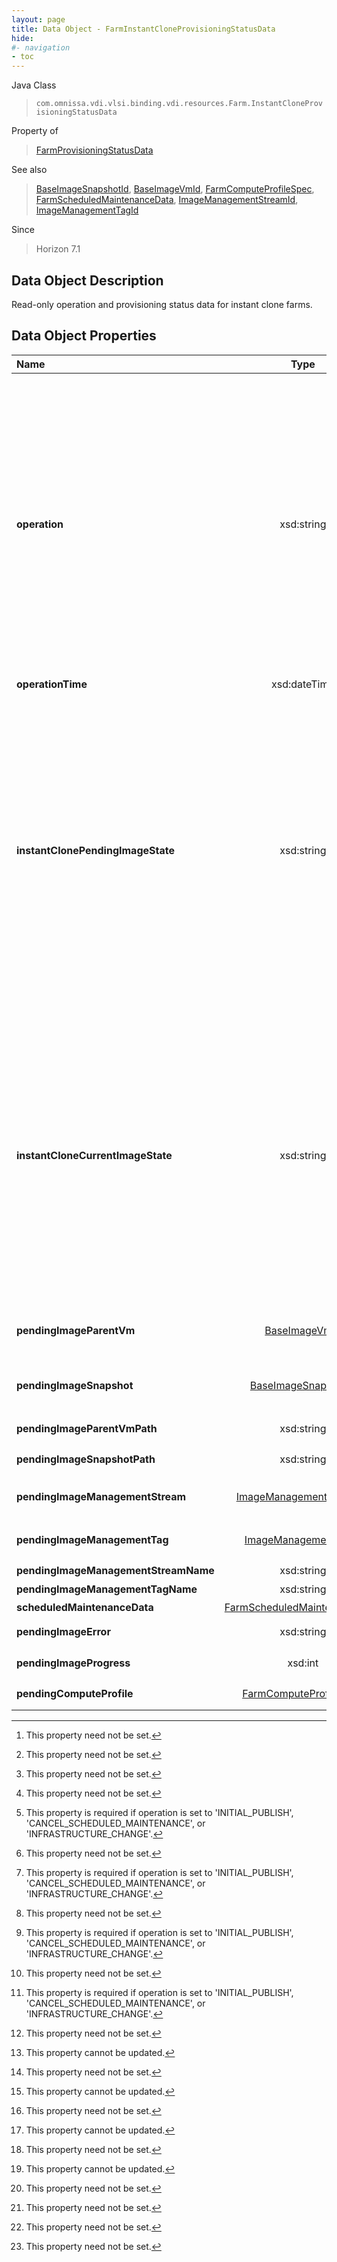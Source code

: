 ```yaml
---
layout: page
title: Data Object - FarmInstantCloneProvisioningStatusData
hide:
#- navigation
- toc
---
```






Java Class
> `com.omnissa.vdi.vlsi.binding.vdi.resources.Farm.InstantCloneProvisioningStatusData`

Property of
> [FarmProvisioningStatusData](vdi.resources.Farm.ProvisioningStatusData.md#field_detail)

See also
> [BaseImageSnapshotId](vdi.entity.BaseImageSnapshotId.md), [BaseImageVmId](vdi.entity.BaseImageVmId.md), [FarmComputeProfileSpec](vdi.resources.Farm.ComputeProfileSpec.md), [FarmScheduledMaintenanceData](vdi.resources.Farm.ScheduledMaintenanceData.md), [ImageManagementStreamId](vdi.entity.ImageManagementStreamId.md), [ImageManagementTagId](vdi.entity.ImageManagementTagId.md)

Since
> Horizon 7.1


## Data Object Description

Read-only operation and provisioning status data for instant clone farms.

## Data Object Properties

 Name | Type | Description
:---|:---:|:---
**operation**|  xsd:string|  The operation that this instant clone farm is undergoing. <br>* This property will be one of:<br><table><tr><th>Value</th><th>Description</th></tr><tr><td>"NONE"</td><td>There is no current operation on the farm.</td></tr><tr><td>"INITIAL_PUBLISH"</td><td>The farm has just been created and is undergoing initial publishing.</td></tr><tr><td>"RECURRING_SCHEDULED_MAINTENANCE"</td><td>A recurring maintenance operation is scheduled on the farm.</td></tr><tr><td>"CANCEL_SCHEDULED_MAINTENANCE"</td><td>The recurring maintenance operation on the farm is being cancelled.</td></tr><tr><td>"INFRASTRUCTURE_CHANGE"</td><td>A cluster or datastore change operation was requested for the farm.</td></tr><tr><td>"FINAL_UNPUBLISH"</td><td>A farm has been deleted and is undergoing final unpublishing.</td></tr></table>
**operationTime**|  xsd:dateTime|  Time of the operation that instant clone farm is undergoing  **_Since_** Horizon 7.7 [^1]
**instantClonePendingImageState**|  xsd:string|  This represents the state of the pending image. This will be null when there is no pending image for the farm. [^1] <br>* This property will be one of:<br><table><tr><th>Value</th><th>Description</th></tr><tr><td>"PENDING_PUBLISH"</td><td>This is the initial transient state of the pending image before instant clone farm creation operation has started.</td></tr><tr><td>"PUBLISHING"</td><td>This is the transient state of the pending image when creation of instant clone farm operation is going on.</td></tr><tr><td>"READY"</td><td>This is the state of the pending image after successful publish of the pending image and before that image has been upgraded to the current image. This is normally seen after successful publish for a push image which has been scheduled to trigger at a later time.</td></tr><tr><td>"READY_HELD"</td><td>This is the state of the pending image after performing a selective resync operation in which the image might be applied to some of the machines in the farm.</td></tr><tr><td>"FAILED"</td><td>This is the state of the pending image if creation of instant clone farm operation has failed or timed out.</td></tr></table>
**instantCloneCurrentImageState**|  xsd:string|  This represents the state of the current image. [^1] <br>* This property will be one of:<br><table><tr><th>Value</th><th>Description</th></tr><tr><td>"READY"</td><td>This is the state of the current image after successful completion of farm creation operation. At this stage the current image is ready to be used to create the instant clones. Please note that this state is also reached from {@link InstantCloneCurrentImageStates#UNPUBLISHING} state on successful completion of editing of cluster or editing of datastore(s) operations.</td></tr><tr><td>"FAILED"</td><td>This is the state of the current image if instant clone farm delete operation has failed or timed out.</td></tr><tr><td>"PENDING_UNPUBLISH"</td><td>This is the state of the current image before instant clone farm delete or cluster edit or datastore(s) edit operation(s) begins.</td></tr><tr><td>"UNPUBLISHING"</td><td>This is the transient state of the current image when instant clone farm delete or cluster edit or datastore(s) edit operation(s) is going on.</td></tr></table>
**pendingImageParentVm**| [BaseImageVmId](vdi.entity.BaseImageVmId.md)|  Pending base image VM for Instant clone farms. This is used to return the information about the parent VM of the pending Image. To update base image VM of instant clone farms use Farm#scheduleRecurringMaintenance method. [^1] [^114]
**pendingImageSnapshot**| [BaseImageSnapshotId](vdi.entity.BaseImageSnapshotId.md)|  Pending base image snapshot for Instant clone farms. This is used to return the information about the snapshot of the pending Image. To update base image snapshot of instant clone farms use Farm#scheduleRecurringMaintenance method. [^1] [^114]
**pendingImageParentVmPath**|  xsd:string|  Pending [pendingImageParentVm](vdi.resources.Farm.InstantCloneProvisioningStatusData.md#pendingImageParentVm) path. The name is the last element of the path. [^1] [^114]
**pendingImageSnapshotPath**|  xsd:string|  Pending [pendingImageSnapshot](vdi.resources.Farm.InstantCloneProvisioningStatusData.md#pendingImageSnapshot) path. The name is the last element of the path. [^1] [^114]
**pendingImageManagementStream**| [ImageManagementStreamId](vdi.entity.ImageManagementStreamId.md)|  Pending image management stream for Instant clone farms. To update image management stream of instant clone farms use Farm#scheduleRecurringMaintenance method.  **_Since_** Horizon 7.10 [^1] [^2]
**pendingImageManagementTag**| [ImageManagementTagId](vdi.entity.ImageManagementTagId.md)|  Pending image management tag for Instant clone farms. To update image management tag of instant clone farms use Farm#scheduleRecurringMaintenance method.  **_Since_** Horizon 7.10 [^1] [^2]
**pendingImageManagementStreamName**|  xsd:string|  Pending [pendingImageManagementStream](vdi.resources.Farm.InstantCloneProvisioningStatusData.md#pendingImageManagementStream) name.  **_Since_** Horizon 7.10 [^1] [^2]
**pendingImageManagementTagName**|  xsd:string|  Pending [pendingImageManagementTag](vdi.resources.Farm.InstantCloneProvisioningStatusData.md#pendingImageManagementTag) name.  **_Since_** Horizon 7.10 [^1] [^2]
**scheduledMaintenanceData**| [FarmScheduledMaintenanceData](vdi.resources.Farm.ScheduledMaintenanceData.md)|  Scheduled maintenance settings for automated instant clone farm. [^1]
**pendingImageError**|  xsd:string|  This represents the error message if publishing of PushImage is failed.  **_Since_** Horizon 7.8 [^1]
**pendingImageProgress**|  xsd:int|  This represents the pending image publish progress in percentage for an instant clone farm.  **_Since_** Horizon 7.11 [^1]
**pendingComputeProfile**| [FarmComputeProfileSpec](vdi.resources.Farm.ComputeProfileSpec.md)|  Pending compute Profile used to specify the CPU, RAM and cores per socket configuration to create VMs with.  **_Since_** Horizon 8.6 [^1]
 


 


[^1]: This property need not be set.
[^2]: This property cannot be updated.
[^114]: This property is required if operation is set to 'INITIAL_PUBLISH', 'CANCEL_SCHEDULED_MAINTENANCE', or 'INFRASTRUCTURE_CHANGE'.